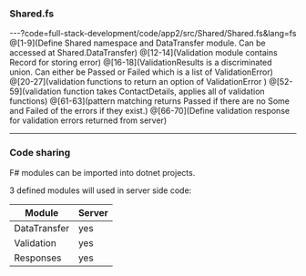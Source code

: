 
### Shared.fs

---?code=full-stack-development/code/app2/src/Shared/Shared.fs&lang=fs
@[1-9](Define Shared namespace and DataTransfer module. Can be accessed at Shared.DataTransfer)
@[12-14](Validation module contains Record for storing error)
@[16-18](ValidationResults is a discriminated union. Can either be Passed or Failed which is a list of ValidationError)
@[20-27](validation functions to return an option of ValidationError )
@[52-59](validation function takes ContactDetails, applies all of validation functions)
@[61-63](pattern matching returns Passed if there are no Some<ValidationError> and Failed of the errors if they exist.)
@[66-70](Define validation response for validation errors returned from server)

--- 

### Code sharing

F# modules can be imported into dotnet projects. 

3 defined modules will used in server side code:

| Module       | Server |
| ------------ | ------ |
| DataTransfer |  yes   |
| Validation   |  yes   |
| Responses    |  yes   |

